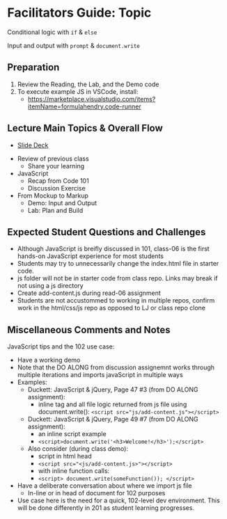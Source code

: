 # Facilitators Guide: Topic

Conditional logic with `if` & `else`

Input and output with `prompt` & `document.write`


## Preparation
1. Review the Reading, the Lab, and the Demo code
1. To execute example JS in VSCode, install:
    - https://marketplace.visualstudio.com/items?itemName=formulahendry.code-runner

## Lecture Main Topics & Overall Flow
* [Slide Deck](https://docs.google.com/presentation/d/1NlKlBgC3bN0r1zmwrVD5eREgQk-KiloFsJhT7Uy0n10/edit)
- Review of previous class
  - Share your learning
- JavaScript
  - Recap from Code 101
  - Discussion Exercise
- From Mockup to Markup
  - Demo: Input and Output
  - Lab: Plan and Build

## Expected Student Questions and Challenges

- Although JavaScript is breifly discussed in 101, class-06 is the first hands-on JavaScript experience for most students 
- Students may try to unnecessarily change the index.html file in starter code.  
- js folder will not be in starter code from class repo.  Links may break if not using a js directory
- Create add-content.js during read-06 assignment
- Students are not accustommed to working in multiple repos, confirm work in the html/css/js repo as opposed to LJ or class repo clone

## Miscellaneous Comments and Notes
 
JavaScript tips and the 102 use case: 
- Have a working demo
- Note that the DO ALONG from discussion assignemnt works through multiple iterations and imports javaScript in multiple ways 
- Examples:
  - Duckett: JavaScript & jQuery, Page 47 #3 (from DO ALONG assignment):
    - inline tag and all file logic returned from js file using document.write():  `<script src="js/add-content.js"></script>`
  - Duckett: JavaScript & jQuery, Page 49 #7 (from DO ALONG assignment):
    - an inline script example
    - `<script>document.write('<h3>Welcome!</h3>');</script>`
  - Also consider (during class demo):
    - script in html head   
    - `<script src="<js/add-content.js>"></script>`
    - with inline function calls:
    - `<script> document.write(someFunction()); </script>`
- Have a deliberate conversation about where we import js file
  - In-line or in head of document for 102 purposes
- Use case here is the need for a quick, 102-level dev environment.  This will be done differently in 201 as student learning progresses.

